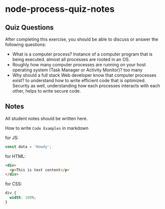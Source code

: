 # node-process-quiz-notes

## Quiz Questions

After completing this exercise, you should be able to discuss or answer the following questions:

- What is a computer process?
  Instance of a computer program that is being executed. almost all processes are rooted in an OS.
- Roughly how many computer processes are running on your host operating system (Task Manager or Activity Monitor)?
  too many
- Why should a full stack Web developer know that computer processes exist?
  to understand how to write efficient code that is optimized. Security as well, understanding how each processes interacts with each other, helps to write secure code.

## Notes

All student notes should be written here.

How to write `Code Examples` in markdown

for JS:

```javascript
const data = 'Howdy';
```

for HTML:

```html
<div>
  <p>This is text content</p>
</div>
```

for CSS:

```css
div {
  width: 100%;
}
```
